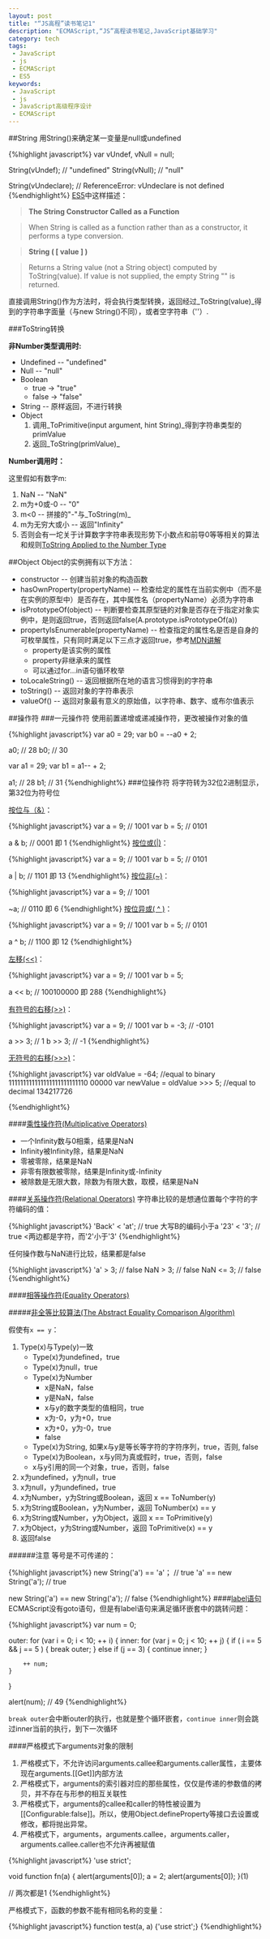 ```yaml
---
layout: post
title: "“JS高程”读书笔记1"
description: "ECMAScript,“JS”高程读书笔记,JavaScript基础学习"
category: tech
tags:
 - JavaScript
 - js
 - ECMAScript
 - ES5
keywords:
 - JavaScript
 - js
 - JavaScript高级程序设计
 - ECMAScript
---
```

##String
用String()来确定某一变量是null或undefined

{%highlight javascript%}
var vUndef, vNull = null;

String(vUndef);     // "undefined"
String(vNull);      // "null"

String(vUndeclare); // ReferenceError: vUndeclare is not defined
{%endhighlight%}
[ES5](http://ecma-international.org/ecma-262/5.1/#sec-15.5.1)中这样描述：
>**The String Constructor Called as a Function**

>When String is called as a function rather than as a constructor, it performs a type conversion.

>**String ( [ value ] )**

>Returns a String value (not a String object) computed by ToString(value). If value is not supplied, the empty String "" is returned.

直接调用String()作为方法时，将会执行类型转换，返回经过_ToString(value)_得到的字符串字面量（与new String()不同），或者空字符串（''）.

###ToString转换

**非Number类型调用时:**

- Undefined -- "undefined"
- Null -- "null"
- Boolean
  * true -> "true"
  * false -> "false"    
- String -- 原样返回，不进行转换
- Object
  1. 调用_ToPrimitive(input argument, hint String)_得到字符串类型的primValue
  2. 返回_ToString(primValue)_
  
**Number调用时：**

这里假如有数字m:

1. NaN -- "NaN"
2. m为+0或-0 -- "0"
3. m<0 -- 拼接的"-"与_ToString(m)_
4. m为无穷大或小 -- 返回"Infinity"
5. 否则会有一坨关于计算数字字符串表现形势下小数点和前导0等等相关的算法和规则[ToString Applied to the Number Type](http://ecma-international.org/ecma-262/5.1/#sec-9.8.1)

##Object
Object的实例拥有以下方法：

- constructor -- 创建当前对象的构造函数
- hasOwnProperty(propertyName) -- 检查给定的属性在当前实例中（而不是在实例的原型中）是否存在，其中属性名（propertyName）必须为字符串
- isPrototypeOf(object) -- 判断要检查其原型链的对象是否存在于指定对象实例中，是则返回true，否则返回false(A.prototype.isPrototypeOf(a))
- propertyIsEnumerable(propertyName) -- 检查指定的属性名是否是自身的可枚举属性，只有同时满足以下三点才返回true，参考[MDN讲解](https://developer.mozilla.org/zh-CN/docs/JavaScript/Reference/Global_Objects/Object/propertyIsEnumerable)
  * property是该实例的属性
  * property非继承来的属性
  * 可以通过for...in语句循环枚举
- toLocaleString() -- 返回根据所在地的语言习惯得到的字符串
- toString() -- 返回对象的字符串表示
- valueOf() -- 返回对象最有意义的原始值，以字符串、数字、或布尔值表示

##操作符
###一元操作符
使用前置递增或递减操作符，更改被操作对象的值

{%highlight javascript%}
var a0 = 29;
var b0 = --a0 + 2;

a0;     // 28
b0;     // 30


var a1 = 29;
var b1 = a1-- + 2;

a1;     // 28
b1;     // 31
{%endhighlight%}
###位操作符
将字符转为32位2进制显示，第32位为符号位

[按位与（&）](http://ecma-international.org/ecma-262/5.1/#sec-11.10)：

{%highlight javascript%}
var a = 9;  // 1001
var b = 5;  // 0101

a & b;      // 0001 即 1
{%endhighlight%}
[按位或(|)](http://ecma-international.org/ecma-262/5.1/#sec-11.10)：

{%highlight javascript%}
var a = 9;  // 1001
var b = 5;  // 0101

a | b;      // 1101 即 13
{%endhighlight%}
[按位非(~)](http://ecma-international.org/ecma-262/5.1/#sec-11.4.8)：

{%highlight javascript%}
var a = 9;  // 1001

~a;         // 0110 即 6
{%endhighlight%}
[按位异或( ^ )](http://ecma-international.org/ecma-262/5.1/#sec-11.10)：

{%highlight javascript%}
var a = 9;  // 1001
var b = 5;  // 0101

a ^ b;      // 1100 即 12
{%endhighlight%}

[左移(<<)](http://ecma-international.org/ecma-262/5.1/#sec-11.7.1)：

{%highlight javascript%}
var a = 9;  // 1001
var b = 5;

a << b;     // 100100000 即 288
{%endhighlight%}

[有符号的右移(>>)](http://ecma-international.org/ecma-262/5.1/#sec-11.7.2)：

{%highlight javascript%}
var a = 9;  // 1001
var b = -3; // -0101

a >> 3;     // 1
b >> 3;     // -1
{%endhighlight%}

[无符号的右移(>>>)](http://ecma-international.org/ecma-262/5.1/#sec-11.7.3)：

{%highlight javascript%}
var oldValue = -64; //equal to binary 111111111111111111111111110 00000
var newValue = oldValue >>> 5; //equal to decimal 134217726

{%endhighlight%}

####[乘性操作符(Multiplicative Operators)](http://ecma-international.org/ecma-262/5.1/#sec-11.5)

- 一个Infinity数与0相乘，结果是NaN
- Infinity被Infinity除，结果是NaN
- 零被零除，结果是NaN
- 非零有限数被零除，结果是Infinity或-Infinity
- 被除数是无限大数，除数为有限大数，取模，结果是NaN

####[关系操作符(Relational Operators)](http://ecma-international.org/ecma-262/5.1/#sec-11.8)
字符串比较的是想通位置每个字符的字符编码的值：

{%highlight javascript%}
'Back' < 'at';  // true 大写B的编码小于a
'23' < '3';     // true <两边都是字符，而'2'小于'3'
{%endhighlight%}

任何操作数与NaN进行比较，结果都是false

{%highlight javascript%}
'a' > 3;    // false
NaN > 3;    // false
NaN <= 3;   // false
{%endhighlight%}

####[相等操作符(Equality Operators)](http://ecma-international.org/ecma-262/5.1/#sec-11.9)

#####[非全等比较算法(The Abstract Equality Comparison Algorithm)](http://ecma-international.org/ecma-262/5.1/#sec-11.9.3)

假使有`x == y`：

1. Type(x)与Type(y)一致 
    * Type(x)为undefined，true
    * Type(x)为null，true
    * Type(x)为Number
      - x是NaN，false
      - y是NaN，false
      - x与y的数字类型的值相同，true
      - x为-0，y为+0，true
      - x为+0，y为-0，true
      - false
    * Type(x)为String, 如果x与y是等长等字符的字符序列，true，否则, false
    * Type(x)为Boolean，x与y同为真或假时，true，否则，false
    * x与y引用的同一个对象，true，否则，false
2. x为undefined，y为null，true
3. x为null，y为undefined，true
4. x为Number，y为String或Boolean，返回 x == ToNumber(y)
5. x为String或Boolean，y为Number，返回 ToNumber(x) == y
6. x为String或Number，y为Object，返回 x == ToPrimitive(y)
7. x为Object，y为String或Number，返回 ToPrimitive(x) == y
8. 返回false

######注意
等号是不可传递的：

{%highlight javascript%}
new String('a') == 'a'；    // true
'a' == new String('a');     // true

new String('a') == new String('a');     // false
{%endhighlight%}
####[label语句](http://ecma-international.org/ecma-262/5.1/#sec-12.12)
ECMAScript没有goto语句，但是有label语句来满足循环嵌套中的跳转问题：

{%highlight javascript%}
var num = 0;

outer:
for (var i = 0; i < 10; ++ i) {
    inner:
    for (var j = 0; j < 10; ++ j) {
        if ( i == 5 && j == 5 ) {
            break outer;
        } else if (j == 3) {
            continue inner;
        }
        
        ++ num;
    }
}

alert(num);     // 49
{%endhighlight%}

`break outer`会中断outer的执行，也就是整个循环嵌套，`continue inner`则会跳过inner当前的执行，到下一次循环

####严格模式下arguments对象的限制
1. 严格模式下，不允许访问arguments.callee和arguments.caller属性，主要体现在arguments.[[Get]]内部方法
2. 严格模式下，arguments的索引器对应的那些属性，仅仅是传递的参数值的拷贝，并不存在与形参的相互关联性
3. 严格模式下，arguments的callee和caller的特性被设置为[[Configurable:false]]。所以，使用Object.defineProperty等接口去设置或修改，都将抛出异常。
4. 严格模式下，arguments，arguments.callee，arguments.caller，arguments.callee.caller也不允许再被赋值

{%highlight javascript%}
'use strict';

void function fn(a) {
    alert(arguments[0]);
    a = 2;
    alert(arguments[0]);
}(1)

// 两次都是1
{%endhighlight%}

严格模式下，函数的参数不能有相同名称的变量：

{%highlight javascript%}
function test(a, a) {'use strict';}
{%endhighlight%}

